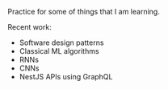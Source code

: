 Practice for some of things that I am learning.

Recent work:

- Software design patterns
- Classical ML algorithms
- RNNs
- CNNs
- NestJS APIs using GraphQL
